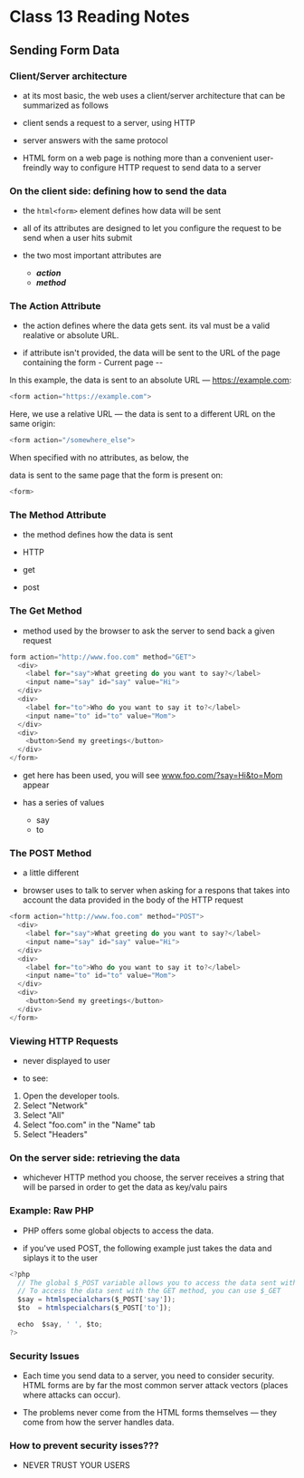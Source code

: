 # Class 13 Reading Notes

## Sending Form Data

### Client/Server architecture

- at its most basic, the web uses a client/server architecture that can be summarized as follows

- client sends a request to a server, using HTTP

- server answers with the same protocol

- HTML form on a web page is nothing more than a convenient user-freindly way to configure HTTP request to send data to a server

### On the client side: defining how to send the data

- the ```html<form>``` element defines how data will be sent

- all of its attributes are designed to let you configure the request to be send when a user hits submit

- the two most important attributes are
  - ***action***
  - ***method***

### The Action Attribute

- the action defines where the data gets sent. its val must be a valid realative or absolute URL.

- if attribute isn't provided, the data will be sent to the URL of the page containing the form - Current page --

In this example, the data is sent to an absolute URL — https://example.com:

```js
<form action="https://example.com">
```

Here, we use a relative URL — the data is sent to a different URL on the same origin:

```js 
<form action="/somewhere_else">
```

When specified with no attributes, as below, the <form> data is sent to the same page that the form is present on:

```js
<form> 
```

### The Method Attribute

- the method defines how the data is sent

- HTTP
- get
- post

### The Get Method

- method used by the browser to ask the server to send back a given request

```js
form action="http://www.foo.com" method="GET">
  <div>
    <label for="say">What greeting do you want to say?</label>
    <input name="say" id="say" value="Hi">
  </div>
  <div>
    <label for="to">Who do you want to say it to?</label>
    <input name="to" id="to" value="Mom">
  </div>
  <div>
    <button>Send my greetings</button>
  </div>
</form>
```

- get here has been used, you will see www.foo.com/?say=Hi&to=Mom appear

- has a series of values
  - say
  - to

### The POST Method

- a little different

- browser uses to talk to server when asking for a respons that takes into account the data provided in the body of the HTTP request

``` js
<form action="http://www.foo.com" method="POST">
  <div>
    <label for="say">What greeting do you want to say?</label>
    <input name="say" id="say" value="Hi">
  </div>
  <div>
    <label for="to">Who do you want to say it to?</label>
    <input name="to" id="to" value="Mom">
  </div>
  <div>
    <button>Send my greetings</button>
  </div>
</form>
```

### Viewing HTTP Requests

- never displayed to user

- to see:

1. Open the developer tools.
2. Select "Network"
3. Select "All"
4. Select "foo.com" in the "Name" tab
5. Select "Headers"

### On the server side: retrieving the data

- whichever HTTP method you choose, the server receives a string that will be parsed in order to get the data as key/valu pairs

### Example: Raw PHP

- PHP offers some global objects to access the data. 

- if you've used POST, the following example just takes the data and siplays it to the user

```js
<?php
  // The global $_POST variable allows you to access the data sent with the POST method by name
  // To access the data sent with the GET method, you can use $_GET
  $say = htmlspecialchars($_POST['say']);
  $to  = htmlspecialchars($_POST['to']);

  echo  $say, ' ', $to;
?>
```

### Security Issues

- Each time you send data to a server, you need to consider security. HTML forms are by far the most common server attack vectors (places where attacks can occur).

- The problems never come from the HTML forms themselves — they come from how the server handles data.

### How to prevent security isses???

- NEVER TRUST YOUR USERS

